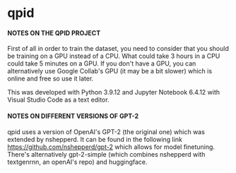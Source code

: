 # qpid

#### NOTES ON THE QPID PROJECT
First of all in order to train the dataset, you need to consider that you should be training on a GPU instead of a CPU. What could take 3 hours in a CPU could take 5 minutes on a GPU. If you don't have a GPU, you can alternatively use Google Collab's GPU (it may be a bit slower) which is online and free so use it later.

This was developed with Python 3.9.12 and Jupyter Notebook 6.4.12 with Visual Studio Code as a text editor.

#### NOTES ON DIFFERENT VERSIONS OF GPT-2
qpid uses a version of OpenAI's GPT-2 (the original one) which was extended by nshepperd. It can be found in the following link https://github.com/nshepperd/gpt-2 which allows for model finetuning. There's alternatively gpt-2-simple (which combines nshepperd with textgenrnn, an openAI's repo) and huggingface.
